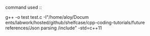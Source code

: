 command used ::

g++ -o test test.c -I"/home/aloy/Docum
ents/labwork/hosted/github/shelfcase/cpp-coding-tutorials/future references/Json parsing /include" -std=c++11

